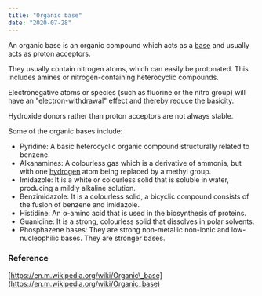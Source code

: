 ```yaml
---
title: "Organic base"
date: "2020-07-28"
---
```


An organic base is an organic compound which acts as a [base](https://chemistdictionary.com/base/) and usually acts as proton acceptors.

They usually contain nitrogen atoms, which can easily be protonated. This includes amines or nitrogen-containing heterocyclic compounds.

Electronegative atoms or species (such as fluorine or the nitro group) will have an "electron-withdrawal" effect and thereby reduce the basicity. 

Hydroxide donors rather than proton acceptors are not always stable.

Some of the organic bases include:

- Pyridine: A basic heterocyclic organic compound structurally related to benzene.
- Alkanamines: A colourless gas which is a derivative of ammonia, but with one [hydrogen](https://chemistdictionary.com/hydrogen/) atom being replaced by a methyl group.
- Imidazole: It is a white or colourless solid that is soluble in water, producing a mildly alkaline solution.
- Benzimidazole: It is a colourless solid, a bicyclic compound consists of the fusion of benzene and imidazole.
- Histidine: An α-amino acid that is used in the biosynthesis of proteins.
- Guanidine: It is a strong, colourless solid that dissolves in polar solvents.
- Phosphazene bases: They are strong non-metallic non-ionic and low-nucleophilic bases. They are stronger bases.

### Reference

[https://en.m.wikipedia.org/wiki/Organic\_base](https://en.m.wikipedia.org/wiki/Organic_base)
